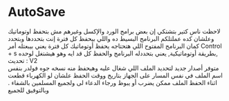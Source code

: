 # AutoSave

لاحظت ناس كتير بتشتكي إن بعض برامج الورد والإكسل وغيرهم مش بتحفظ اوتوماتيك وعلشان كده
عملتلكم البرنامج البسيط ده واللي بيحفظ كل فترة إنت بتحددها
وبتحدد كمان البرنامج المفتوح اللي هتحتاجه يحفظ أوتوماتيك كل فترة يعني بيبعتله أمر Control + s بطريقة أوتوماتيكية,
يعني بتحددله البرنامج والحفظ كل قد ايه وهو هيشتغل لوحده,
<br>
تحديث : V2
<br>
متوفر أصدار جديد لتحديد الملف اللي شغال عليه
وهيحفظ منه نسخه جوه فولدر بنفس اسم الملف في نفس المسار على الجهاز بتاريخ ووقت الحفظ علشان لو الكهرباء قطعت اثناء الحفظ الملف ممكن يضرب أو يبوظ
ورجاء الدعاء لى ولجميع المسلمين بالشفاء .
وبالتوفيق للجميع
